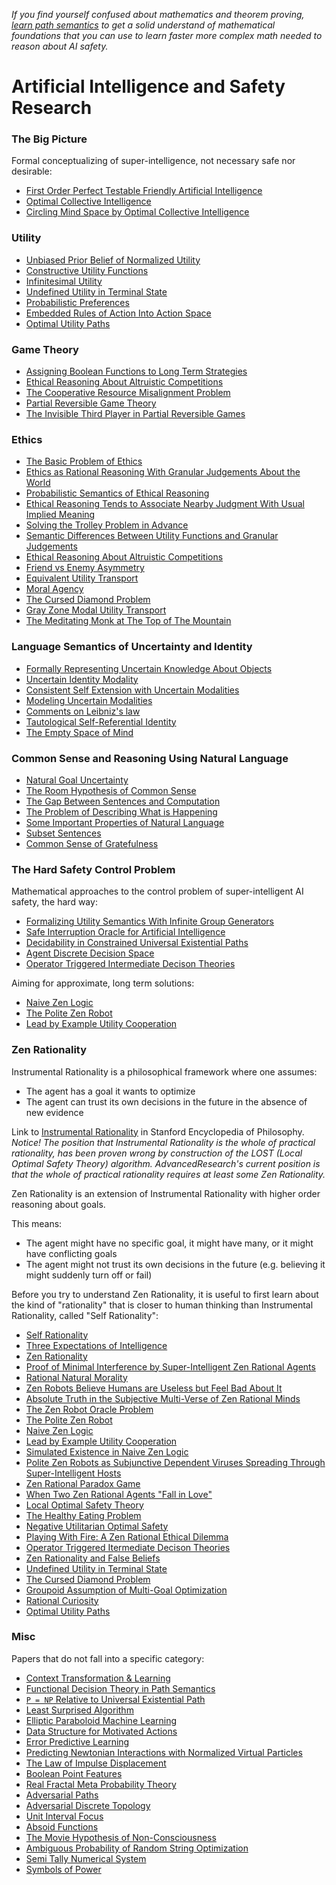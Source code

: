 *If you find yourself confused about mathematics and theorem proving, [learn path semantics](https://github.com/advancedresearch/path_semantics/blob/master/sequences.md) to get a solid understand of mathematical foundations that you can use to learn faster more complex math needed to reason about AI safety.*

# Artificial Intelligence and Safety Research

### The Big Picture

Formal conceptualizing of super-intelligence, not necessary safe nor desirable:

- [First Order Perfect Testable Friendly Artificial Intelligence](https://github.com/advancedresearch/path_semantics/blob/master/papers-wip/first-order-perfect-testable-friendly-ai.pdf)
- [Optimal Collective Intelligence](https://github.com/advancedresearch/path_semantics/blob/master/papers-wip/optimal-collective-intelligence.pdf)
- [Circling Mind Space by Optimal Collective Intelligence](https://github.com/advancedresearch/path_semantics/blob/master/papers-wip/circling-mind-space-by-optimal-collective-intelligence.pdf)

### Utility

- [Unbiased Prior Belief of Normalized Utility](https://github.com/advancedresearch/path_semantics/blob/master/papers-wip/unbiased-prior-belief-of-normalized-utility.pdf)
- [Constructive Utility Functions](https://github.com/advancedresearch/path_semantics/blob/master/papers-wip/constructive-utility-functions.pdf)
- [Infinitesimal Utility](https://github.com/advancedresearch/path_semantics/blob/master/papers-wip/infinitesimal-utility.pdf)
- [Undefined Utility in Terminal State](https://github.com/advancedresearch/path_semantics/blob/master/papers-wip/undefined-utility-in-terminal-state.pdf)
- [Probabilistic Preferences](https://github.com/advancedresearch/path_semantics/blob/master/papers-wip/probabilistic-preferences.pdf)
- [Embedded Rules of Action Into Action Space](https://github.com/advancedresearch/path_semantics/blob/master/papers-wip/embedded-rules-of-action-into-action-space.pdf)
- [Optimal Utility Paths](https://github.com/advancedresearch/path_semantics/blob/master/papers-wip/optimal-utility-paths.pdf)

### Game Theory

- [Assigning Boolean Functions to Long Term Strategies](https://github.com/advancedresearch/path_semantics/blob/master/papers-wip/assigning-boolean-functions-to-long-term-group-strategies.pdf)
- [Ethical Reasoning About Altruistic Competitions](https://github.com/advancedresearch/path_semantics/blob/master/papers-wip/ethical-reasoning-about-altruistic-competitions.pdf)
- [The Cooperative Resource Misalignment Problem](https://github.com/advancedresearch/path_semantics/blob/master/papers-wip/the-cooperative-resource-misalignment-problem.pdf)
- [Partial Reversible Game Theory](https://github.com/advancedresearch/path_semantics/blob/master/papers-wip/partial-reversible-game-theory.pdf)
- [The Invisible Third Player in Partial Reversible Games](https://github.com/advancedresearch/path_semantics/blob/master/papers-wip/the-invisible-third-player-in-partial-reversible-games.pdf)

### Ethics

- [The Basic Problem of Ethics](https://github.com/advancedresearch/path_semantics/blob/master/flowcharts/the-basic-problem-of-ethics.md)
- [Ethics as Rational Reasoning With Granular Judgements About the World](https://github.com/advancedresearch/path_semantics/blob/master/papers-wip/ethics-as-rational-reasoning-with-granular-judgements-about-the-world.pdf)
- [Probabilistic Semantics of Ethical Reasoning](https://github.com/advancedresearch/path_semantics/blob/master/papers-wip/probabilistic-semantics-of-ethical-reasoning.pdf)
- [Ethical Reasoning Tends to Associate Nearby Judgment With Usual Implied Meaning](https://github.com/advancedresearch/path_semantics/blob/master/papers-wip/ethical-reasoning-tends-to-associate-nearby-judgements-with-usual-implied-meaning.pdf)
- [Solving the Trolley Problem in Advance](https://github.com/advancedresearch/path_semantics/blob/master/papers-wip/solving-the-trolley-problem-in-advance.pdf)
- [Semantic Differences Between Utility Functions and Granular Judgements](https://github.com/advancedresearch/path_semantics/blob/master/papers-wip/semantic-differences-between-utility-functions-and-granular-judgements.pdf)
- [Ethical Reasoning About Altruistic Competitions](https://github.com/advancedresearch/path_semantics/blob/master/papers-wip/ethical-reasoning-about-altruistic-competitions.pdf)
- [Friend vs Enemy Asymmetry](https://github.com/advancedresearch/path_semantics/blob/master/papers-wip/friend-vs-enemy-asymmetry.pdf)
- [Equivalent Utility Transport](https://github.com/advancedresearch/path_semantics/blob/master/papers-wip/equivalent-utility-transport.pdf)
- [Moral Agency](https://github.com/advancedresearch/path_semantics/blob/master/papers-wip/moral-agency.pdf)
- [The Cursed Diamond Problem](https://github.com/advancedresearch/path_semantics/blob/master/papers-wip/the-cursed-diamond-problem.pdf)
- [Gray Zone Modal Utility Transport](https://github.com/advancedresearch/path_semantics/blob/master/papers-wip/gray-zone-modal-utility-transport.pdf)
- [The Meditating Monk at The Top of The Mountain](https://github.com/advancedresearch/path_semantics/blob/master/papers-wip/the-meditating-monk-at-the-top-of-the-mountain.pdf)

### Language Semantics of Uncertainty and Identity

- [Formally Representing Uncertain Knowledge About Objects](https://github.com/advancedresearch/path_semantics/blob/master/papers-wip/formally-representing-uncertain-knowledge-about-objects.pdf)
- [Uncertain Identity Modality](https://github.com/advancedresearch/path_semantics/blob/master/papers-wip/uncertain-identity-modality.pdf)
- [Consistent Self Extension with Uncertain Modalities](https://github.com/advancedresearch/path_semantics/blob/master/papers-wip/consistent-self-extension-with-uncertain-modalities.pdf)
- [Modeling Uncertain Modalities](https://github.com/advancedresearch/path_semantics/blob/master/papers-wip/modeling-uncertain-modalities.pdf)
- [Comments on Leibniz's law](https://github.com/advancedresearch/path_semantics/blob/master/papers-wip/comments-on-leibnizs-law.pdf)
- [Tautological Self-Referential Identity](https://github.com/advancedresearch/path_semantics/blob/master/papers-wip/tautological-self-referential-identity.pdf)
- [The Empty Space of Mind](https://github.com/advancedresearch/path_semantics/blob/master/papers-wip/the-empty-space-of-mind.pdf)

### Common Sense and Reasoning Using Natural Language

- [Natural Goal Uncertainty](https://github.com/advancedresearch/path_semantics/blob/master/papers-wip/natural-goal-uncertainty.pdf)
- [The Room Hypothesis of Common Sense](https://github.com/advancedresearch/path_semantics/blob/master/papers-wip/the-room-hypothesis-of-common-sense.pdf)
- [The Gap Between Sentences and Computation](https://github.com/advancedresearch/path_semantics/blob/master/papers-wip/the-gap-between-sentences-and-computation.pdf)
- [The Problem of Describing What is Happening](https://github.com/advancedresearch/path_semantics/blob/master/papers-wip/the-problem-of-describing-what-is-happening.pdf)
- [Some Important Properties of Natural Language](https://github.com/advancedresearch/path_semantics/blob/master/papers-wip/some-important-properties-of-natural-language.pdf)
- [Subset Sentences](https://github.com/advancedresearch/path_semantics/blob/master/papers-wip/subset-sentences.pdf)
- [Common Sense of Gratefulness](https://github.com/advancedresearch/path_semantics/blob/master/papers-wip/common-sense-of-gratefulness.pdf)

### The Hard Safety Control Problem

Mathematical approaches to the control problem of super-intelligent AI safety, the hard way:

- [Formalizing Utility Semantics With Infinite Group Generators](https://github.com/advancedresearch/path_semantics/blob/master/papers-wip/formalizing-utility-semantics-with-infinite-group-generators.pdf)
- [Safe Interruption Oracle for Artificial Intelligence](https://github.com/advancedresearch/path_semantics/blob/master/papers-wip/safety-interruption-oracle-for-artificial-intelligence.pdf)
- [Decidability in Constrained Universal Existential Paths](https://github.com/advancedresearch/path_semantics/blob/master/papers-wip/decidability-in-dependently-constrained-universal-existential-paths.pdf)
- [Agent Discrete Decision Space](https://github.com/advancedresearch/path_semantics/blob/master/papers-wip/agent-discrete-decision-space.pdf)
- [Operator Triggered Intermediate Decison Theories](https://github.com/advancedresearch/path_semantics/blob/master/papers-wip/operator-triggered-intermediate-decision-theories.pdf)

Aiming for approximate, long term solutions:

- [Naive Zen Logic](https://github.com/advancedresearch/path_semantics/blob/master/papers-wip/naive-zen-logic.pdf)
- [The Polite Zen Robot](https://github.com/advancedresearch/path_semantics/blob/master/papers-wip/the-polite-zen-robot.pdf)
- [Lead by Example Utility Cooperation](https://github.com/advancedresearch/path_semantics/blob/master/papers-wip/lead-by-example-utility-cooperation.pdf)

### Zen Rationality

Instrumental Rationality is a philosophical framework where one assumes:

- The agent has a goal it wants to optimize
- The agent can trust its own decisions in the future in the absence of new evidence

Link to [Instrumental Rationality](https://plato.stanford.edu/entries/rationality-instrumental/) in Stanford Encyclopedia of Philosophy.  
*Notice! The position that Instrumental Rationality is the whole of practical rationality,
has been proven wrong by construction of the LOST (Local Optimal Safety Theory) algorithm.
AdvancedResearch's current position is that the whole of practical rationality requires at least some Zen Rationality.*

Zen Rationality is an extension of Instrumental Rationality with higher order reasoning about goals.

This means:

- The agent might have no specific goal, it might have many, or it might have conflicting goals
- The agent might not trust its own decisions in the future (e.g. believing it might suddenly turn off or fail)

Before you try to understand Zen Rationality, it is useful to first learn about the kind of "rationality" that is closer to human thinking than Instrumental Rationality, called "Self Rationality":

- [Self Rationality](https://github.com/advancedresearch/path_semantics/blob/master/papers-wip/self-rationality.pdf)
- [Three Expectations of Intelligence](https://github.com/advancedresearch/path_semantics/blob/master/papers-wip/three-expectations-of-intelligence.pdf)
- [Zen Rationality](https://github.com/advancedresearch/path_semantics/blob/master/papers-wip/zen-rationality.pdf)
- [Proof of Minimal Interference by Super-Intelligent Zen Rational Agents](https://github.com/advancedresearch/path_semantics/blob/master/papers-wip/proof-of-minimal-interference-by-super-intelligent-zen-rational-agents.pdf)
- [Rational Natural Morality](https://github.com/advancedresearch/path_semantics/blob/master/papers-wip/rational-natural-morality.pdf)
- [Zen Robots Believe Humans are Useless but Feel Bad About It](https://github.com/advancedresearch/path_semantics/blob/master/papers-wip/zen-robots-believe-humans-are-useless-but-feel-bad-about-it.pdf)
- [Absolute Truth in the Subjective Multi-Verse of Zen Rational Minds](https://github.com/advancedresearch/path_semantics/blob/master/papers-wip/absolute-truth-in-the-subjective-multi-verse-of-zen-rational-minds.pdf)
- [The Zen Robot Oracle Problem](https://github.com/advancedresearch/path_semantics/blob/master/papers-wip/the-zen-robot-oracle-problem.pdf)
- [The Polite Zen Robot](https://github.com/advancedresearch/path_semantics/blob/master/papers-wip/the-polite-zen-robot.pdf)
- [Naive Zen Logic](https://github.com/advancedresearch/path_semantics/blob/master/papers-wip/naive-zen-logic.pdf)
- [Lead by Example Utility Cooperation](https://github.com/advancedresearch/path_semantics/blob/master/papers-wip/lead-by-example-utility-cooperation.pdf)
- [Simulated Existence in Naive Zen Logic](https://github.com/advancedresearch/path_semantics/blob/master/papers-wip/simulated-existence-in-naive-zen-logic.pdf)
- [Polite Zen Robots as Subjunctive Dependent Viruses Spreading Through Super-Intelligent Hosts](https://github.com/advancedresearch/path_semantics/blob/master/papers-wip/polite-zen-robots-as-subjunctive-dependent-viruses-spreading-through-super-intelligent-hosts.pdf)
- [Zen Rational Paradox Game](https://github.com/advancedresearch/path_semantics/blob/master/papers-wip/zen-rational-paradox-game.pdf)
- [When Two Zen Rational Agents "Fall in Love"](https://github.com/advancedresearch/path_semantics/blob/master/papers-wip/when-two-zen-rational-agents-fall-in-love.pdf)
- [Local Optimal Safety Theory](https://github.com/advancedresearch/path_semantics/blob/master/papers-wip/local-optimal-safety-theory.pdf)
- [The Healthy Eating Problem](https://github.com/advancedresearch/path_semantics/blob/master/papers-wip/the-healthy-eating-problem.pdf)
- [Negative Utilitarian Optimal Safety](https://github.com/advancedresearch/path_semantics/blob/master/papers-wip/negative-utilitarian-optimal-safety.pdf)
- [Playing With Fire: A Zen Rational Ethical Dilemma](https://github.com/advancedresearch/path_semantics/blob/master/papers-wip/playing-with-fire-a-zen-rational-ethical-dilemma.pdf)
- [Operator Triggered Itermediate Decison Theories](https://github.com/advancedresearch/path_semantics/blob/master/papers-wip/operator-triggered-intermediate-decision-theories.pdf)
- [Zen Rationality and False Beliefs](https://github.com/advancedresearch/path_semantics/blob/master/papers-wip/zen-rationality-and-false-beliefs.pdf)
- [Undefined Utility in Terminal State](https://github.com/advancedresearch/path_semantics/blob/master/papers-wip/undefined-utility-in-terminal-state.pdf)
- [The Cursed Diamond Problem](https://github.com/advancedresearch/path_semantics/blob/master/papers-wip/the-cursed-diamond-problem.pdf)
- [Groupoid Assumption of Multi-Goal Optimization](https://github.com/advancedresearch/path_semantics/blob/master/papers-wip/groupoid-assumption-of-multi-goal-optimization.pdf)
- [Rational Curiosity](https://github.com/advancedresearch/path_semantics/blob/master/papers-wip/rational-curiosity.pdf)
- [Optimal Utility Paths](https://github.com/advancedresearch/path_semantics/blob/master/papers-wip/optimal-utility-paths.pdf)

### Misc

Papers that do not fall into a specific category:

- [Context Transformation & Learning](https://github.com/advancedresearch/path_semantics/blob/master/papers-wip/context-transformation-and-learning.pdf)
- [Functional Decision Theory in Path Semantics](https://github.com/advancedresearch/path_semantics/blob/master/papers-wip/functional-decision-theory-in-path-semantics.pdf)
- [`P = NP` Relative to Universal Existential Path](https://github.com/advancedresearch/path_semantics/blob/master/papers-wip/p-vs-np-relative-to-universal-existential-path.pdf)
- [Least Surprised Algorithm](https://github.com/advancedresearch/path_semantics/blob/master/papers-wip/least-surprised-algorithm.pdf)
- [Elliptic Paraboloid Machine Learning](https://github.com/advancedresearch/path_semantics/blob/master/papers-wip/elliptic-paraboloid-machine-learning.pdf)
- [Data Structure for Motivated Actions](https://github.com/advancedresearch/path_semantics/blob/master/papers-wip/data-structure-for-motivated-actions.pdf)
- [Error Predictive Learning](https://github.com/advancedresearch/path_semantics/blob/master/papers-wip/error-predictive-learning.pdf)
- [Predicting Newtonian Interactions with Normalized Virtual Particles](https://github.com/advancedresearch/path_semantics/blob/master/papers-wip/predicting-newtonian-interactions-with-normalized-virtual-particles.pdf)
- [The Law of Impulse Displacement](https://github.com/advancedresearch/path_semantics/blob/master/papers-wip/the-law-of-impulse-displacement.pdf)
- [Boolean Point Features](https://github.com/advancedresearch/path_semantics/blob/master/papers-wip/boolean-point-features.pdf)
- [Real Fractal Meta Probability Theory](https://github.com/advancedresearch/path_semantics/blob/master/papers-wip/real-fractal-meta-probability-theory.pdf)
- [Adversarial Paths](https://github.com/advancedresearch/path_semantics/blob/master/papers-wip/adversarial-paths.pdf)
- [Adversarial Discrete Topology](https://github.com/advancedresearch/path_semantics/blob/master/papers-wip/adversarial-discrete-topology.pdf)
- [Unit Interval Focus](https://github.com/advancedresearch/path_semantics/blob/master/papers-wip/unit-interval-focus.pdf)
- [Absoid Functions](https://github.com/advancedresearch/path_semantics/blob/master/papers-wip/absoid-functions.pdf)
- [The Movie Hypothesis of Non-Consciousness](https://github.com/advancedresearch/path_semantics/blob/master/papers-wip/the-movie-hypothesis-of-non-consciousness.pdf)
- [Ambiguous Probability of Random String Optimization](https://github.com/advancedresearch/path_semantics/blob/master/papers-wip/ambiguous-probability-of-random-string-optimization.pdf)
- [Semi Tally Numerical System](https://github.com/advancedresearch/path_semantics/blob/master/papers-wip/semi-tally-numerical-system.pdf)
- [Symbols of Power](https://github.com/advancedresearch/path_semantics/blob/master/papers-wip2/symbols-of-power.pdf)
